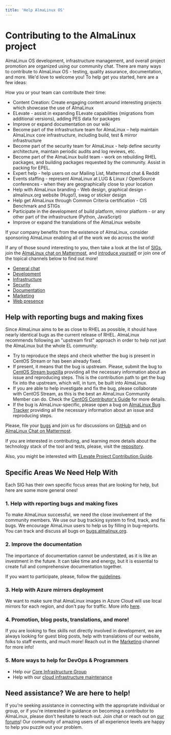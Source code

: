 ```yaml
---
title: 'Help AlmaLinux OS'
---
```

# Contributing to the AlmaLinux project

AlmaLinux OS development, infrastructure management, and overall project promotion are organized using our community chat. There are many ways to contribute to AlmaLinux OS - testing, quality assurance, documentation, and more. We'd love to welcome you! To help get you started, here are a few ideas:

How you or your team can contribute their time: 
- Content Creation: Create engaging content around interesting projects which showcase the use of AlmaLinux
- ELevate - assist in expanding ELevate capabilities (migrations from additional versions), adding PES data for packages
- Improve or expand documentation on our wiki
- Become part of the infrastructure team for AlmaLinux – help maintain AlmaLinux core infrastructure, including build, test & mirror infrastructure
- Become part of the security team for AlmaLinux - help define security architecture, maintain periodic audits and log reviews, etc.
- Become part of the AlmaLinux build team - work on rebuilding RHEL packages, and building packages requested by the community. Assist in packing for EPEL.
- Expert help - help users on our Mailing List, Mattermost chat & Reddit
- Events staffing - represent AlmaLinux at LUG & Linux / OpenSource conferences - when they are geographically close to your location
- Help with AlmaLinux branding - Web design, graphical design - almalinux.org website (Hugo!), swag or sticker design
- Help get AlmaLinux through Common Criteria certification - CIS Benchmark and STIGs 
- Participate in the development of build platform, mirror platform - or any other part of the infrastructure (Python, JavaScript)
- Improve or expand the translations of the AlmaLinux website


If your company benefits from the existence of AlmaLinux, consider sponsoring AlmaLinux enabling all of the work we do across the world!

If any of those sound interesting to you, then take a look at the list of [SIGs](/sigs/), join the [AlmaLinux chat on Mattermost](https://chat.almalinux.org), and [introduce yourself](https://chat.almalinux.org/almalinux/channels/introductions) or join one of the topical channels below to find out more!

-   [General chat](https://chat.almalinux.org/almalinux/channels/town-square)
-   [Development](https://chat.almalinux.org/almalinux/channels/development)
-   [Infrastructure](https://chat.almalinux.org/almalinux/channels/infrastructure)
-   [Security](https://chat.almalinux.org/almalinux/channels/security)
-   [Documentation](https://chat.almalinux.org/almalinux/channels/sigdocumentation)
-   [Marketing](https://chat.almalinux.org/almalinux/channels/marketing)
-   [Web presence](https://chat.almalinux.org/almalinux/channels/www)

## Help with reporting bugs and making fixes

Since AlmaLinux aims to be as close to RHEL as possible, it should have nearly identical bugs as the current release of RHEL. AlmaLinux recommends following an "upstream first" approach in order to help not just the AlmaLinux but the whole EL community:
* Try to reproduce the steps and check whether the bug is present in CentOS Stream or has been already fixed.
* If present, it means that the bug is upstream. Please, submit the bug to [CentOS Stream bugzilla](https://wiki.centos.org/ReportBugs) providing all the necessary information about an issue and reproducing steps. This is the contribution path to get the bug fix into the upstream, which will, in turn, be built into AlmaLinux.
* If you are able to help investigate and fix the bug, please collaborate with CentOS Stream, as this is the best an AlmaLinux Community Member can do. Check the [CentOS Contributor's Guide](https://docs.centos.org/en-US/stream-contrib/) for more details.
* If the bug is AlmaLinux-specific, please open a bug on [AlmaLinux Bug Tracker](https://bugs.almalinux.org/) providing all the necessary information about an issue and reproducing steps. 

Please, file your [bugs](https://github.com/AlmaLinux/almalinux-deploy/issues) and join us for discussions on [GitHub](https://github.com/AlmaLinux/almalinux-deploy/discussions) and on [AlmaLinux Chat on Mattermost](https://chat.almalinux.org/).

If you are interested in contributing, and learning more details about the technology stack of the tool and tests, please, visit the [repository](https://github.com/AlmaLinux/almalinux-deploy).

Also, you might be interested with [ELevate Project Contribution Guide](/elevate/Contribution-guide.html).

## Specific Areas We Need Help With 

Each SIG has their own specific focus areas that are looking for help, but here are some more general ones!

### 1.  Help with reporting bugs and making fixes

To make AlmaLinux successful, we need the close involvement of the community members. We use our bug tracking system to find, track, and fix bugs. We encourage AlmaLinux users to help us by filling in bug-reports. You can track and discuss all bugs on [bugs.almalinux.org](https://bugs.almalinux.org/).

### 2. Improve the documentation

The importance of documentation cannot be understated, as it is like an investment in the future. It can take time and energy, but it is essential to create full and comprehensive documentation together.

If you want to participate, please, follow the [guidelines](Contribute-to-Documentation).

### 3. Help with Azure mirrors deployment

We want to make sure that AlmaLinux images in Azure Cloud will use local mirrors for each region, and don't pay for traffic. More info [here](/cloud/Azure).

### 4. Promotion, blog posts, translations, and more!

If you are looking to flex skills not directly involved in development, we are always looking for guest blog posts, help with translations of our website, folks to staff events, and much more! Reach out in the [Marketing](https://chat.almalinux.org/almalinux/channels/marketing) channel for more info!

### 5. More ways to help for DevOps & Programmers

- Help our [Core Infrastructure Group](/sigs/Core.html#help-wanted)
- Help with our [cloud infrastructure maintenance](/sigs/Cloud.html#help-wanted)

## Need assistance? We are here to help!

If you're seeking assistance in connecting with the appropriate individual or group, or if you're interested in guidance on becoming a contributor to AlmaLinux, please don't hesitate to reach out. Join chat or reach out on [our forums](https://forums.almalinux.org/)! Our community of amazing users of all experience levels are happy to help you puzzle out your problem. 
